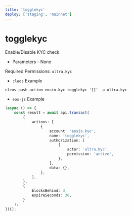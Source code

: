 ```yaml
---
title: 'togglekyc'
deploy: ['staging', 'mainnet']
---
```


# togglekyc

Enable/Disable KYC check

-   Parameters - None

Required Permissions: `ultra.kyc`

-   `cleos` Example

```shell script
cleos push action eosio.kyc togglekyc '[]' -p ultra.kyc
```

-   `eos-js` Example

```typescript
(async () => {
    const result = await api.transact(
        {
            actions: [
                {
                    account: 'eosio.kyc',
                    name: 'togglekyc',
                    authorization: [
                        {
                            actor: 'ultra.kyc',
                            permission: 'active',
                        },
                    ],
                    data: {},
                },
            ],
        },
        {
            blocksBehind: 3,
            expireSeconds: 30,
        }
    );
})();
```
